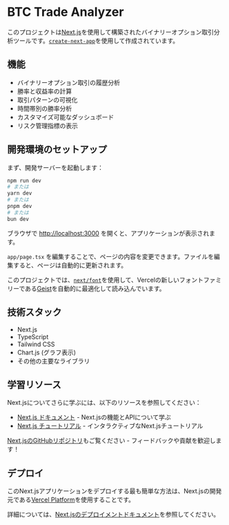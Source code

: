 # BTC Trade Analyzer

このプロジェクトは[Next.js](https://nextjs.org)を使用して構築されたバイナリーオプション取引分析ツールです。[`create-next-app`](https://nextjs.org/docs/app/api-reference/cli/create-next-app)を使用して作成されています。

## 機能

- バイナリーオプション取引の履歴分析
- 勝率と収益率の計算
- 取引パターンの可視化
- 時間帯別の勝率分析
- カスタマイズ可能なダッシュボード
- リスク管理指標の表示

## 開発環境のセットアップ

まず、開発サーバーを起動します：

```bash
npm run dev
# または
yarn dev
# または
pnpm dev
# または
bun dev
```

ブラウザで [http://localhost:3000](http://localhost:3000) を開くと、アプリケーションが表示されます。

`app/page.tsx` を編集することで、ページの内容を変更できます。ファイルを編集すると、ページは自動的に更新されます。

このプロジェクトでは、[`next/font`](https://nextjs.org/docs/app/building-your-application/optimizing/fonts)を使用して、Vercelの新しいフォントファミリーである[Geist](https://vercel.com/font)を自動的に最適化して読み込んでいます。

## 技術スタック

- Next.js
- TypeScript
- Tailwind CSS
- Chart.js (グラフ表示)
- その他の主要なライブラリ

## 学習リソース

Next.jsについてさらに学ぶには、以下のリソースを参照してください：

- [Next.js ドキュメント](https://nextjs.org/docs) - Next.jsの機能とAPIについて学ぶ
- [Next.js チュートリアル](https://nextjs.org/learn) - インタラクティブなNext.jsチュートリアル

[Next.jsのGitHubリポジトリ](https://github.com/vercel/next.js)もご覧ください - フィードバックや貢献を歓迎します！

## デプロイ

このNext.jsアプリケーションをデプロイする最も簡単な方法は、Next.jsの開発元である[Vercel Platform](https://vercel.com/new?utm_medium=default-template&filter=next.js&utm_source=create-next-app&utm_campaign=create-next-app-readme)を使用することです。

詳細については、[Next.jsのデプロイメントドキュメント](https://nextjs.org/docs/app/building-your-application/deploying)を参照してください。
